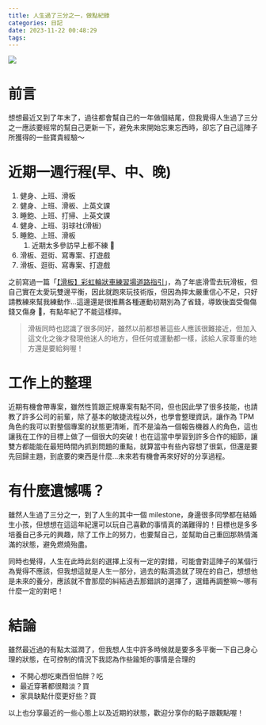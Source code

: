 ```yaml
---
title: 人生過了三分之一，做點紀錄
categories: 日記
date: 2023-11-22 00:48:29
tags:
---
```



![](https://nijialin.com/images/2023/skateboard/S__15876103.jpg)

# 前言

想想最近又到了年末了，過往都會幫自己的一年做個結尾，但我覺得人生過了三分之一應該要經常的幫自己更新一下，避免未來開始忘東忘西時，卻忘了自己這陣子所獲得的一些寶貴經驗～

<!-- more -->

# 近期一週行程(早、中、晚)

1. 健身、上班、滑板
2. 健身、上班、滑板、上英文課
3. 睡飽、上班、打掃、上英文課
4. 健身、上班、羽球社(滑板)
5. 睡飽、上班、滑板
   1. 近期太多參訪早上都不練 👀
6. 滑板、逛街、寫專案、打遊戲
7. 滑板、逛街、寫專案、打遊戲

之前寫過一篇「[【滑板】彩虹輪狀車練習場道路指引](https://nijialin.com/2023/10/26/skateboard-rainbow-park/)」，為了年底滑雪去玩滑板，但自己實在太愛玩雙邊平衡，因此就跑來玩技術版，但因為摔太嚴重信心不足，只好請教練來幫我練動作...這邊還是很推薦各種運動初期別為了省錢，導致後面受傷傷錢又傷身 🥲，有點年紀了不能這樣摔。

> 滑板同時也認識了很多同好，雖然以前都想著這些人應該很難接近，但加入這文化之後才發現他迷人的地方，但任何或運動都一樣，該給人家尊重的地方還是要給夠喔！

# 工作上的整理

近期有機會帶專案，雖然性質跟正規專案有點不同，但也因此學了很多技能，也請教了許多公司的前輩，除了基本的敏捷流程以外，也學會整理資訊，讓作為 TPM 角色的我可以對整個專案的狀態更清晰，而不是淪為一個報告機器人的角色，這也讓我在工作的目標上做了一個很大的突破！也在這當中學習到許多合作的細節，讓雙方都能能在最短時間內抓到問題的重點，就算當中有些內容想了很氣，但還是要先回歸主題，到底要的東西是什麼...未來若有機會再來好好的分享過程。

# 有什麼遺憾嗎？

雖然人生過了三分之一，到了人生的其中一個 milestone，身邊很多同學都在結婚生小孩，但想想在這這年紀還可以玩自己喜歡的事情真的滿難得的！目標也是多多培養自己多元的興趣，除了工作上的努力，也要幫自己，並幫助自己重回那熱情滿滿的狀態，避免燃燒殆盡。

同時也覺得，人生在此時此刻的選擇上沒有一定的對錯，可能會對這陣子的某個行為覺得不應該，但我想這就是人生一部分，過去的點滴造就了現在的自己，想想他是未來的養分，應該就不會那麼的糾結過去那錯誤的選擇了，選錯再調整嘛～哪有什麼一定的對吧！

# 結論

雖然最近過的有點太滋潤了，但我想人生中許多時候就是要多多平衡一下自己身心理的狀態，在可控制的情況下我認為作些踰矩的事情是合理的

- 不開心想吃東西但怕胖？吃
- 最近穿著都很黯淡？買
- 家具缺點什麼更好些？買

以上也分享最近的一些心態上以及近期的狀態，歡迎分享你的點子跟觀點喔！
